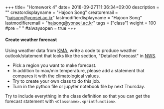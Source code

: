 +++
title= "Homework 4"
date= 2018-09-27T11:36:34+09:00
description = ""
creatordisplayname = "Hajoon Song"
creatoremail = "hajsong@yonsei.ac.kr"
lastmodifierdisplayname = "Hajoon Song"
lastmodifieremail = "hajsong@yonsei.ac.kr"
tags = ["class"]
weight = 100
#pre ="<i class='fa fa-edit' ></i> "
#alwaysopen = true
+++

#### Create weather forecast

Using weather data from [KMA](http://www.weather.go.kr/weather/forecast/mid-term_01.jsp), write a code to produce weather outlook/statement that looks like the section, "Detailed Forecast" in [NWS](https://forecast.weather.gov/MapClick.php?lat=32.8769&lon=-117.2365#.W6xEdC-B1-U).

+ Pick a region you want to make forecast.
+ In addition to max/min temperature, please add a statement that compares it with the climatological values.
+ Try to create your own class to do this job.
+ Turn in the python file or jupyter notebook file by next Thursday.

Try to include everything in the class definition so that you can get the forecast statement with ```<Classname>.<printfunction>```.
